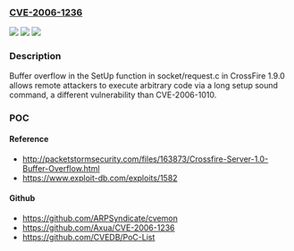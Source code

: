 ### [CVE-2006-1236](https://cve.mitre.org/cgi-bin/cvename.cgi?name=CVE-2006-1236)
![](https://img.shields.io/static/v1?label=Product&message=n%2Fa&color=blue)
![](https://img.shields.io/static/v1?label=Version&message=n%2Fa&color=blue)
![](https://img.shields.io/static/v1?label=Vulnerability&message=n%2Fa&color=brighgreen)

### Description

Buffer overflow in the SetUp function in socket/request.c in CrossFire 1.9.0 allows remote attackers to execute arbitrary code via a long setup sound command, a different vulnerability than CVE-2006-1010.

### POC

#### Reference
- http://packetstormsecurity.com/files/163873/Crossfire-Server-1.0-Buffer-Overflow.html
- https://www.exploit-db.com/exploits/1582

#### Github
- https://github.com/ARPSyndicate/cvemon
- https://github.com/Axua/CVE-2006-1236
- https://github.com/CVEDB/PoC-List

